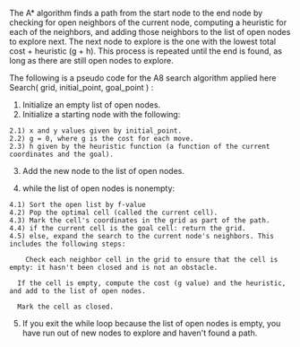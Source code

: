 The A* algorithm finds a path from the start node to the end node by checking for open neighbors of the current node, computing a heuristic for each of the neighbors, and adding those neighbors to the list of open nodes to explore next. The next node to explore is the one with the lowest total cost + heuristic (g + h). This process is repeated until the end is found, as long as there are still open nodes to explore.

The following is a pseudo code for the A8 search algorithm applied here
Search( grid, initial_point, goal_point ) :
  
  1) Initialize an empty list of open nodes.
  2) Initialize a starting node with the following: 
  	
		
	2.1) x and y values given by initial_point.
	2.2) g = 0, where g is the cost for each move.
	2.3) h given by the heuristic function (a function of the current coordinates and the goal).
  
  3) Add the new node to the list of open nodes.

  4) while the list of open nodes is nonempty:
	
	4.1) Sort the open list by f-value
	4.2) Pop the optimal cell (called the current cell).
	4.3) Mark the cell's coordinates in the grid as part of the path.
	4.4) if the current cell is the goal cell: return the grid.
	4.5) else, expand the search to the current node's neighbors. This includes the following steps:

	    Check each neighbor cell in the grid to ensure that the cell is empty: it hasn't been closed and is not an obstacle.
		
      If the cell is empty, compute the cost (g value) and the heuristic, and add to the list of open nodes.
		
      Mark the cell as closed.
    
  5) If you exit the while loop because the list of open nodes is empty, you have run out of new nodes to explore and haven't found a path.
